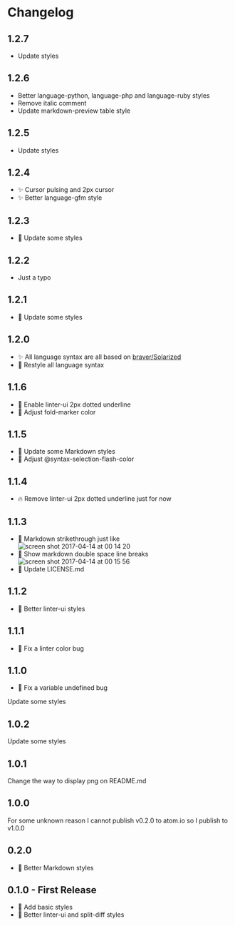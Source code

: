 # Changelog

## 1.2.7

* Update styles

## 1.2.6

* Better language-python, language-php and language-ruby styles
* Remove italic comment
* Update markdown-preview table style

## 1.2.5

* Update styles

## 1.2.4

* :sparkles: Cursor pulsing and 2px cursor
* :sparkles: Better language-gfm style

## 1.2.3

* :lipstick: Update some styles

## 1.2.2

* Just a typo

## 1.2.1

* :lipstick: Update some styles

## 1.2.0

* :sparkles: All language syntax are all based on [braver/Solarized](https://github.com/braver/Solarized)
* :lipstick: Restyle all language syntax

## 1.1.6

* :lipstick: Enable linter-ui 2px dotted underline
* :lipstick: Adjust fold-marker color

## 1.1.5

* :lipstick: Update some Markdown styles
* :lipstick: Adjust @syntax-selection-flash-color

## 1.1.4

* :fire: Remove linter-ui 2px dotted underline just for now

## 1.1.3

* :lipstick: Markdown strikethrough just like ![screen shot 2017-04-14 at 00 14 20](https://cloud.githubusercontent.com/assets/20783502/25013737/625f11e0-20a7-11e7-8915-9ba3208f90d5.png)
* :lipstick: Show markdown double space line breaks  ![screen shot 2017-04-14 at 00 15 56](https://cloud.githubusercontent.com/assets/20783502/25013801/941e2afe-20a7-11e7-91c4-c50aaf87477d.png)
* :page_facing_up: Update LICENSE.md

## 1.1.2

* :lipstick: Better linter-ui styles

## 1.1.1

* :bug: Fix a linter color bug

## 1.1.0

* :bug: Fix a variable undefined bug

Update some styles

## 1.0.2

Update some styles

## 1.0.1

Change the way to display png on README.md

## 1.0.0

For some unknown reason I cannot publish v0.2.0 to atom.io so I publish to v1.0.0

## 0.2.0

* :lipstick: Better Markdown styles

## 0.1.0 - First Release

* :lipstick: Add basic styles
* :lipstick: Better linter-ui and split-diff styles
